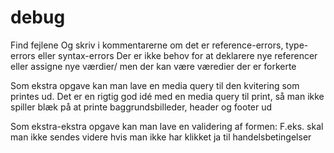 # debug
Find fejlene
Og skriv i kommentarerne om det er reference-errors, type-errors eller syntax-errors
Der er ikke behov for at deklarere nye referencer eller assigne nye værdier/ men der kan være væredier der er forkerte

Som ekstra opgave kan man lave en media query til den kvitering som printes ud.
Det er en rigtig god idé med en media query til print, så man ikke spiller blæk på at printe baggrundsbilleder, header og footer ud

Som ekstra-ekstra opgave kan man lave en validering af formen:
F.eks. skal man ikke sendes videre hvis man ikke har klikket ja til handelsbetingelser

